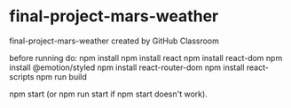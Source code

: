 # final-project-mars-weather
final-project-mars-weather created by GitHub Classroom

before running do:
  npm install
  npm install react
  npm install react-dom
  npm install @emotion/styled
  npm install react-router-dom
  npm install react-scripts
  npm run build

  npm start (or npm run start if npm start doesn't work).
